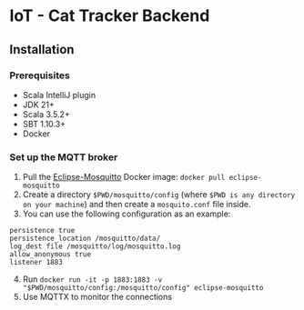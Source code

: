 # IoT - Cat Tracker Backend

## Installation

### Prerequisites
- Scala IntelliJ plugin
- JDK 21+
- Scala 3.5.2+
- SBT 1.10.3+
- Docker

### Set up the MQTT broker

1. Pull the [Eclipse-Mosquitto](https://hub.docker.com/_/eclipse-mosquitto) Docker image: ``docker pull eclipse-mosquitto``
2. Create a directory ``$PWD/mosquitto/config`` (where ``$PWD is any directory on your machine``) and then create a ``mosquito.conf`` file inside.
3. You can use the following configuration as an example:
```
persistence true
persistence_location /mosquitto/data/
log_dest file /mosquitto/log/mosquitto.log
allow_anonymous true
listener 1883
```
4. Run ``docker run -it -p 1883:1883 -v "$PWD/mosquitto/config:/mosquitto/config" eclipse-mosquitto``
5. Use MQTTX to monitor the connections
